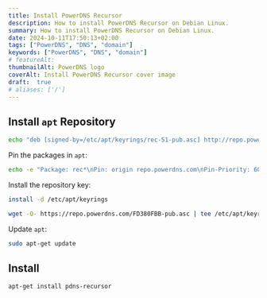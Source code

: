 ```yaml
---
title: Install PowerDNS Recursor
description: How to install PowerDNS Recursor on Debian Linux.
summary: How to install PowerDNS Recursor on Debian Linux.
date: 2024-10-11T17:50:13+02:00
tags: ["PowerDNS", "DNS", "domain"]
keywords: ["PowerDNS", "DNS", "domain"]
# featureAlt:
thumbnailAlt: PowerDNS logo
coverAlt: Install PowerDNS Recursor cover image
draft:  true
# aliases: ['/']
---
```


## Install `apt` Repository

```bash
echo "deb [signed-by=/etc/apt/keyrings/rec-51-pub.asc] http://repo.powerdns.com/debian $(lsb_release -c -s 2>/dev/null)-rec-51 main" | tee "/etc/apt/sources.list.d/pdns.list"
```

Pin the packages in `apt`:

```bash
echo -e "Package: rec*\nPin: origin repo.powerdns.com\nPin-Priority: 600" | tee /etc/apt/preferences.d/rec-51
```

Install the repository key:

```bash
install -d /etc/apt/keyrings
```

```bash
wget -O- https://repo.powerdns.com/FD380FBB-pub.asc | tee /etc/apt/keyrings/rec-51-pub.asc
```

Update `apt`:

```bash
sudo apt-get update
```

## Install

```bash
apt-get install pdns-recursor
```